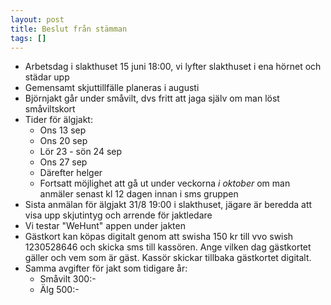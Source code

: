 ```yaml
---
layout: post
title: Beslut från stämman
tags: []
---
```


- Arbetsdag i slakthuset 15 juni 18:00, vi lyfter slakthuset i ena hörnet och städar upp
- Gemensamt skjuttillfälle planeras i augusti
- Björnjakt går under småvilt, dvs fritt att jaga själv om man löst småviltskort
- Tider för älgjakt:
   - Ons 13 sep
   - Ons 20 sep
   - Lör 23 - sön 24 sep
   - Ons 27 sep 
   - Därefter helger
   - Fortsatt möjlighet att gå ut under veckorna *i oktober* om man anmäler senast kl 12 dagen innan i sms gruppen
- Sista anmälan för älgjakt 31/8 19:00 i slakthuset, jägare är beredda att visa upp skjutintyg och arrende för jaktledare
- Vi testar "WeHunt" appen under jakten
- Gästkort kan köpas digitalt genom att swisha 150 kr till vvo swish 1230528646 och skicka sms till kassören. Ange vilken dag gästkortet gäller och vem som är gäst. Kassör skickar tillbaka gästkortet digitalt.
- Samma avgifter för jakt som tidigare år:
  - Småvilt 300:-
  - Älg 500:-
